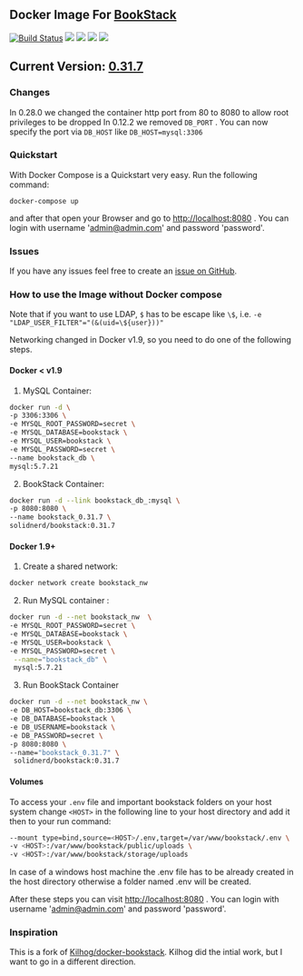 ## Docker Image For [BookStack](https://github.com/ssddanbrown/BookStack)

[![Build Status](https://travis-ci.org/solidnerd/docker-bookstack.svg?branch=master)](https://travis-ci.org/solidnerd/docker-bookstack) [![](https://images.microbadger.com/badges/image/solidnerd/bookstack.svg)](https://microbadger.com/images/solidnerd/bookstack "Get your own image badge on microbadger.com") [![](https://images.microbadger.com/badges/commit/solidnerd/bookstack.svg)](https://microbadger.com/images/solidnerd/bookstack "Get your own commit badge on microbadger.com") [![](https://images.microbadger.com/badges/version/solidnerd/bookstack.svg)](https://microbadger.com/images/solidnerd/bookstack "Get your own version badge on microbadger.com") [![](https://images.microbadger.com/badges/license/solidnerd/bookstack.svg)](https://microbadger.com/images/solidnerd/bookstack "Get your own license badge on microbadger.com")

## Current Version: [0.31.7](https://github.com/SolidNerd/docker-bookstack/blob/master/Dockerfile)

### Changes

In 0.28.0 we changed the container http port from 80 to 8080 to allow root privileges to be dropped
In 0.12.2 we removed `DB_PORT` . You can now specify the port via `DB_HOST` like `DB_HOST=mysql:3306`

### Quickstart

With Docker Compose is a Quickstart very easy. Run the following command:

```
docker-compose up
```

and after that open your Browser and go to [http://localhost:8080](http://localhost:8080) . You can login with username 'admin@admin.com' and password 'password'.

### Issues

If you have any issues feel free to create an [issue on GitHub](https://github.com/solidnerd/docker-bookstack/issues).


### How to use the Image without Docker compose

Note that if you want to use LDAP, `$` has to be escape like `\$`, i.e. `-e "LDAP_USER_FILTER"="(&(uid=\${user}))"`

Networking changed in Docker v1.9, so you need to do one of the following steps.

#### Docker < v1.9

1. MySQL Container:

```bash
docker run -d \
-p 3306:3306 \
-e MYSQL_ROOT_PASSWORD=secret \
-e MYSQL_DATABASE=bookstack \
-e MYSQL_USER=bookstack \
-e MYSQL_PASSWORD=secret \
--name bookstack_db \
mysql:5.7.21
```
2. BookStack Container:

```bash
docker run -d --link bookstack_db_:mysql \
-p 8080:8080 \
--name bookstack_0.31.7 \
solidnerd/bookstack:0.31.7
```

#### Docker 1.9+

1. Create a shared network:

```bash
docker network create bookstack_nw
```

2. Run MySQL container :

```bash
docker run -d --net bookstack_nw  \
-e MYSQL_ROOT_PASSWORD=secret \
-e MYSQL_DATABASE=bookstack \
-e MYSQL_USER=bookstack \
-e MYSQL_PASSWORD=secret \
 --name="bookstack_db" \
 mysql:5.7.21
```

3. Run BookStack Container

```bash
docker run -d --net bookstack_nw \
-e DB_HOST=bookstack_db:3306 \
-e DB_DATABASE=bookstack \
-e DB_USERNAME=bookstack \
-e DB_PASSWORD=secret \
-p 8080:8080 \
--name="bookstack_0.31.7" \
 solidnerd/bookstack:0.31.7
```

#### Volumes
To access your `.env` file and important bookstack folders on your host system change `<HOST>` in the following line to your host directory and add it then to your run command:

```bash
--mount type=bind,source=<HOST>/.env,target=/var/www/bookstack/.env \
-v <HOST>:/var/www/bookstack/public/uploads \
-v <HOST>:/var/www/bookstack/storage/uploads
```
In case of a windows host machine the .env file has to be already created in the host directory otherwise a folder named .env will be created.

After these steps you can visit [http://localhost:8080](http://localhost:8080) . You can login with username 'admin@admin.com' and password 'password'.

### Inspiration

This is a fork of [Kilhog/docker-bookstack](https://github.com/Kilhog/docker-bookstack). Kilhog did the intial work, but I want to go in a different direction.
